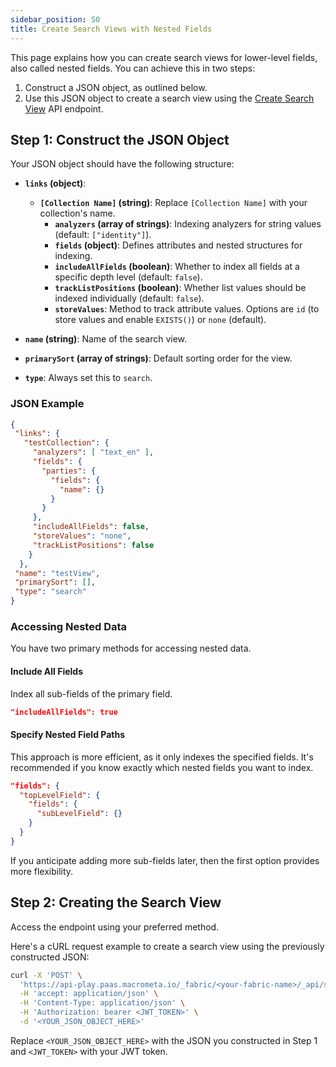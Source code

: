 ```yaml
---
sidebar_position: 50
title: Create Search Views with Nested Fields
---
```


This page explains how you can create search views for lower-level fields, also called nested fields. You can achieve this in two steps:

1. Construct a JSON object, as outlined below.
2. Use this JSON object to create a search view using the [Create Search View](https://www.macrometa.com/docs/api#/operations/createView) API endpoint.

## Step 1: Construct the JSON Object

Your JSON object should have the following structure:

- **`links` (object)**:
  - **`[Collection Name]` (string)**: Replace `[Collection Name]` with your collection's name.
    - **`analyzers` (array of strings)**: Indexing analyzers for string values (default: `["identity"]`).
    - **`fields` (object)**: Defines attributes and nested structures for indexing.
    - **`includeAllFields` (boolean)**: Whether to index all fields at a specific depth level (default: `false`).
    - **`trackListPositions` (boolean)**: Whether list values should be indexed individually (default: `false`).
    - **`storeValues`**: Method to track attribute values. Options are `id` (to store values and enable `EXISTS()`) or `none` (default).

- **`name` (string)**: Name of the search view.
- **`primarySort` (array of strings)**: Default sorting order for the view.
- **`type`**: Always set this to `search`.

### JSON Example

```json
{
 "links": { 
   "testCollection": {            
     "analyzers": [ "text_en" ],
     "fields": {                
       "parties": { 
         "fields": {            
           "name": {} 
         } 
       } 
     },
     "includeAllFields": false,
     "storeValues": "none",
     "trackListPositions": false
    } 
  },
 "name": "testView",
 "primarySort": [],
 "type": "search" 
}
```

### Accessing Nested Data

You have two primary methods for accessing nested data.

#### Include All Fields

Index all sub-fields of the primary field.

```json
"includeAllFields": true
```

#### Specify Nested Field Paths

This approach is more efficient, as it only indexes the specified fields. It's recommended if you know exactly which nested fields you want to index.

```json
"fields": { 
  "topLevelField": {
    "fields": {
      "subLevelField": {}
    }
  }
}
```

If you anticipate adding more sub-fields later, then the first option provides more flexibility.

## Step 2: Creating the Search View

Access the endpoint using your preferred method.

Here's a cURL request example to create a search view using the previously constructed JSON:

```bash
curl -X 'POST' \
  'https://api-play.paas.macrometa.io/_fabric/<your-fabric-name>/_api/search/view' \
  -H 'accept: application/json' \
  -H 'Content-Type: application/json' \
  -H 'Authorization: bearer <JWT_TOKEN>' \
  -d '<YOUR_JSON_OBJECT_HERE>'
```

Replace `<YOUR_JSON_OBJECT_HERE>` with the JSON you constructed in Step 1 and `<JWT_TOKEN>` with your JWT token.
